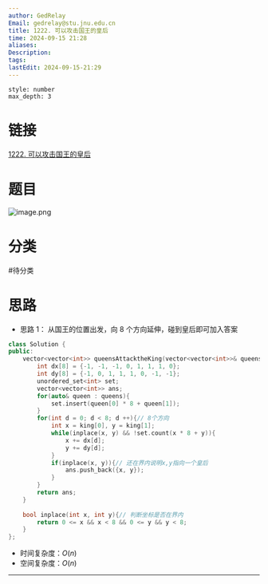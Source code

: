 ```yaml
---
author: GedRelay
Email: gedrelay@stu.jnu.edu.cn
title: 1222. 可以攻击国王的皇后
time: 2024-09-15 21:28
aliases: 
Description: 
tags: 
lastEdit: 2024-09-15-21:29
---
```


```toc
style: number
max_depth: 3
```

# 链接
[1222. 可以攻击国王的皇后](https://leetcode.cn/problems/queens-that-can-attack-the-king/) 

# 题目
![image.png](https://ged-pic-bed.oss-cn-guangzhou.aliyuncs.com/img/202409152128512.png)


# 分类
#待分类

# 思路
- 思路 1：
从国王的位置出发，向 $8$ 个方向延伸，碰到皇后即可加入答案


```cpp
class Solution {
public:
    vector<vector<int>> queensAttacktheKing(vector<vector<int>>& queens, vector<int>& king) {
        int dx[8] = {-1, -1, -1, 0, 1, 1, 1, 0};
        int dy[8] = {-1, 0, 1, 1, 1, 0, -1, -1};
        unordered_set<int> set;
        vector<vector<int>> ans;
        for(auto& queen : queens){
            set.insert(queen[0] * 8 + queen[1]);
        }
        for(int d = 0; d < 8; d ++){// 8个方向
            int x = king[0], y = king[1];
            while(inplace(x, y) && !set.count(x * 8 + y)){
                x += dx[d];
                y += dy[d];
            }
            if(inplace(x, y)){// 还在界内说明x,y指向一个皇后
                ans.push_back({x, y});
            }
        }
        return ans;
    }
    
    bool inplace(int x, int y){// 判断坐标是否在界内
        return 0 <= x && x < 8 && 0 <= y && y < 8;
    }
};
```


- 时间复杂度：${O\left( n \right)  }$ 
- 空间复杂度：${O\left( n \right)  }$ 


---

